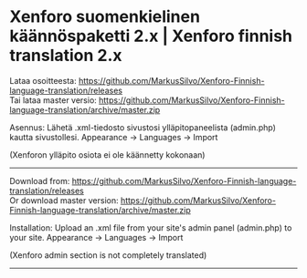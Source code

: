 # Xenforo suomenkielinen käännöspaketti 2.x | Xenforo finnish translation 2.x 

Lataa osoitteesta: https://github.com/MarkusSilvo/Xenforo-Finnish-language-translation/releases  
Tai lataa master versio: https://github.com/MarkusSilvo/Xenforo-Finnish-language-translation/archive/master.zip  

Asennus: 
Lähetä .xml-tiedosto sivustosi ylläpitopaneelista (admin.php) kautta sivustollesi. Appearance -> Languages -> Import

(Xenforon ylläpito osiota ei ole käännetty kokonaan)

-------------------

Download from: https://github.com/MarkusSilvo/Xenforo-Finnish-language-translation/releases  
Or download master version: https://github.com/MarkusSilvo/Xenforo-Finnish-language-translation/archive/master.zip  


Installation:
Upload an .xml file from your site's admin panel (admin.php) to your site. Appearance -> Languages -> Import

(Xenforo admin section is not completely translated)

-------------------
